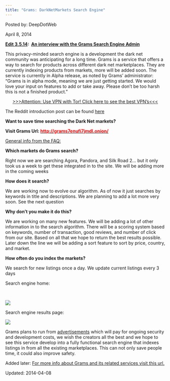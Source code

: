 ```yaml
---
title: "Grams: DarkNetMarkets Search Engine"
---
```


Posted by: DeepDotWeb

<span>April 8, 2014</span>
    

<p><strong><span style="text-decoration: underline;">Edit 3.5.14</span>:  <a href="https://g-i-r.github.io/deepdotweb/2014/05/03/interview-with-grams-search-engine-admin-exciting-features-ahead/">An interview with the Grams Search Engine Admin</a></strong></p>
<p>This privacy-minded search engine is a development the dark net community was anticipating for a long time. Grams is a service that offers a way to search for products across different dark net marketplaces. They are currently indexing products from markets, more will be added soon. The service is currently in Alpha release, as noted by Grams’ administrator: “Grams is in alpha mode, meaning we are just getting started. We would love your input on features to add or take away. Please don’t be too harsh this is not a finished product.”</p>
<p style="text-align: center;"><a href="https://g-i-r.github.io/deepdotweb/vpn-comparison-chart/">&gt;&gt;&gt;Attention: Use VPN with Tor! Click here to see the best VPN’s&lt;&lt;&lt;</a></p>
<p>The Reddit introduction post can be found <a href="http://www.reddit.com/r/DarkNetMarkets/comments/22jg6b/darknet_markets_search_engine/">here</a></p>
<p><strong>Want to save time searching the Dark Net markets?</strong></p>
<div class="box  info"><div class="box-inner-block"><i class="tieicon-boxicon"></i>
<strong>Visit Grams Url: <a href="http://grams7enufi7jmdl.onion/" target="_blank"><span style="color: #ff0000;">http://grams7enufi7jmdl.onion/</span></a></strong>
</div></div>
<p><u>General info from the FAQ:</u></p>
<p><strong>Which markets do Grams search?</strong></p>
<p>Right now we are searching Agora, Pandora, and Silk Road 2… but it only took us a week to get these integrated in to the site. We will be adding more in the coming weeks</p>
<p><strong>How does it search?</strong></p>
<p>We are working now to evolve our algorithm. As of now it just searches by keywords in title and descriptions. We are planning to add a lot more very soon. See the next question</p>
<p><strong>Why don’t you make it do this?</strong></p>
<p>We are working on many new features. We will be adding a lot of other information in to the search algorithm. There will be a scoring system based on keywords, number of transaction, good reviews, and number of click from our site. Based on all that we hope to return the best results possible. Later down the line we will be adding a sort feature to sort by price, country, and market.</p>
<p><strong>How often do you index the markets?</strong></p>
<p>We search for new listings once a day. We update current listings every 3 days</p>
<p>Search engine home:</p>
<p>&nbsp;</p>
<img src="https://G-I-R.github.io/deepdotweb/imgs/2014/04/grams.png" />

<p>Search engine results page:</p>
<img src="https://G-I-R.github.io/deepdotweb/imgs/2014/04/grams1.png" />

<p>Grams plans to run from <a href="https://g-i-r.github.io/deepdotweb/2014/06/01/gramwords-launched-google-adwords-of-the-deepweb/">advertisements</a> which will pay for ongoing security and development costs, we wish the creators all the best and we hope to see this service develop into a fully functional search engine that indexes listings in from all the existing marketplaces. This can not only save people time, it could also improve safety.</p>
<p>Added later: <a href="https://g-i-r.github.io/deepdotweb/grams-search-darknet-marketplaces/">For more info about Grams and its related services visit this url.</a></p>

Updated: 2014-04-08
    

